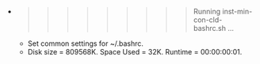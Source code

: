 * >>>>>>>>> Running inst-min-con-cld-bashrc.sh ...
  * Set common settings for ~/.bashrc.
  * Disk size = 809568K. Space Used = 32K. Runtime = 00:00:00:01.

